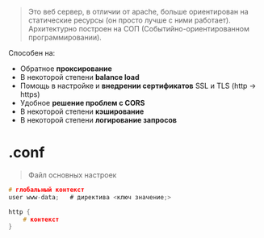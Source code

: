 > Это веб сервер, в отличии от apache, больше ориентирован на статические ресурсы (он просто лучше с ними работает). 
> Архитектурно построен на СОП (Событийно-ориентированном программировании).

Способен на:
 * Обратное **проксирование**
 * В некоторой степени **balance load**
 * Помощь в настройке и **внедрении сертификатов** SSL и TLS (http -> https)
 * Удобное **решение проблем с CORS**
 * В некоторой степени **кэширование**
 * В некоторой степени **логирование запросов**
# .conf
> Файл основных настроек
```c
# глобальный контекст
user www-data;   # директива <ключ значение;>

http {
	# контекст
}
```